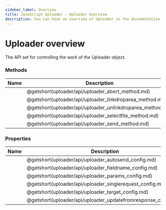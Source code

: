 ```yaml
---
sidebar_label: Overview
title: JavaScript Uploader - Uploader Overview 
description: You can have an overview of Uploader in the documentation of the DHTMLX JavaScript UI library. Browse developer guides and API reference, try out code examples and live demos, and download a free 30-day evaluation version of DHTMLX Suite 7.
---
```


# Uploader overview

The API set for controlling the work of the Uploader object.

### Methods

| Name                                               | Description                                               |
| -------------------------------------------------- | --------------------------------------------------------- |
| [](uploader/api/uploader_abort_method.md)          | @getshort(uploader/api/uploader_abort_method.md)          |
| [](uploader/api/uploader_linkdroparea_method.md)   | @getshort(uploader/api/uploader_linkdroparea_method.md)   |
| [](uploader/api/uploader_unlinkdroparea_method.md) | @getshort(uploader/api/uploader_unlinkdroparea_method.md) |
| [](uploader/api/uploader_selectfile_method.md)     | @getshort(uploader/api/uploader_selectfile_method.md)     |
| [](uploader/api/uploader_send_method.md)           | @getshort(uploader/api/uploader_send_method.md)           |

### Properties

| Name                                                   | Description                                                   |
| ------------------------------------------------------ | ------------------------------------------------------------- |
| [](uploader/api/uploader_autosend_config.md)           | @getshort(uploader/api/uploader_autosend_config.md)           |
| [](uploader/api/uploader_fieldname_config.md)          | @getshort(uploader/api/uploader_fieldname_config.md)          |
| [](uploader/api/uploader_params_config.md)             | @getshort(uploader/api/uploader_params_config.md)             |
| [](uploader/api/uploader_singlerequest_config.md)      | @getshort(uploader/api/uploader_singlerequest_config.md)      |
| [](uploader/api/uploader_target_config.md)             | @getshort(uploader/api/uploader_target_config.md)             |
| [](uploader/api/uploader_updatefromresponse_config.md) | @getshort(uploader/api/uploader_updatefromresponse_config.md) |
